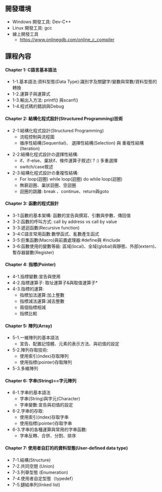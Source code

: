 ## 開發環境
- Windows 開發工具: Dev-C++
- Linux 開發工具: gcc
- 線上開發工具
  - https://www.onlinegdb.com/online_c_compiler
## 課程內容
#### Chapter 1: C語言基本語法
- 1-1.基本語法:資料型態(Data Type):識別字及關鍵字/變數與常數/資料型態的轉換
- 1-2.運算子與運算式
- 1-3.輸出入方法: printf() 與scanf()
- 1-4.程式碼的錯誤與Debug

#### Chapter 2: 結構化程式設計(Structured Programming)技術 
- 2-1:結構化程式設計(Structured Programming)
  - 流程控制與流程圖
  - 循序性結構(Sequential)、 選擇性結構(Selection) 與 重複性結構(Iteration)
- 2-2:結構化程式設計の選擇性結構:
  - if、if-else、巢狀if、條件運算子敘述( ? :)  多重選擇
  - switch/case敘述
- 2-3:結構化程式設計の重複性結構:
  - For loop(迴圈) while loop(迴圈) do while loop(迴圈)
  - 無窮迴圈、巢狀迴圈、空迴圈
  - 迴圈的跳離: break 、continue、return與goto

#### Chapter 3: 函數的程式設計 
- 3-1:函數的基本架構: 函數的宣告與撰寫、引數與參數、傳回值
- 3-2:函數的呼叫方式: call by address vs call by value
- 3-3:遞迴函數(Recursive function)
- 3-4:C語言常用函數:數學函式、亂數產生函式
- 3-5:巨集函數(Macro)與前置處理器:#define與 #include
- 3-6:函數使用的變數等級: 區域(local)、全域(global)與靜態、外部(extern)、暫存器變數(Register)

#### Chapter 4: 指標(Pointer)        
- 4-1.指標變數:宣告與使用
- 4-2.指標運算子: 取址運算子&與取值運算子*
- 4-3.指標的運算:
  - 指標加法運算:加上整數
  - 指標減法運算:減去整數
  - 兩個指標相減
  - 指標比較
#### Chapter 5: 陣列(Array)  
- 5-1.一維陣列的基本語法
  - 宣告、配置記憶體、元素的表示方法、與初值的設定
- 5-2.陣列存取技術:
  - 使用索引(index)存取陣列
  - 使用指標(pointer)存取陣列
- 5-3.多維陣列

#### Chapter 6: 字串(String)==字元陣列 
- 6-1.字串的基本語法
  - 字串(String)與字元(Character)
  - 字串變數:宣告與初值的設定
- 6-2.字串的存取:
  - 使用索引(index)存取字串
  - 使用指標(pointer)存取字串
- 6-3.字串的各種運算與常用的字串函數:
  - 字串反轉、合併、分割、排序

#### Chapter 7: 使用者自訂的的資料型態(User-defined data type)
- 7-1.結構(Structure)
- 7-2.共同空間 (Union)
- 7-3.列舉型態 (Enumeration)
- 7-4.使用者自定型態（typedef）
- 7-5.鏈結串列(linked list)


